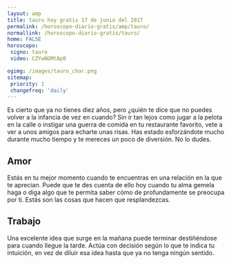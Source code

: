 ```yaml
---
layout: amp
title: tauro hoy gratis 17 de junio del 2017 
permalink: /horoscopo-diario-gratis/amp/tauro/
normallink: /horoscopo-diario-gratis/tauro/
home: FALSE
horoscopo:
 signo: tauro
 video: CZYwNGMtAp0

ogimg: /images/tauro_char.png
sitemap:
 priority: 1
 changefreq: 'daily'
---
```



Es cierto que ya no tienes diez años, pero ¿quién te dice que no puedes volver a la infancia de vez en cuando? Sin ir tan lejos como jugar a la pelota en la calle o instigar una guerra de comida en tu restaurante favorito, vete a ver a unos amigos para echarte unas risas. Has estado esforzándote mucho durante mucho tiempo y te mereces un poco de diversión. No lo dudes.

## Amor

Estás en tu mejor momento cuando te encuentras en una relación en la que te aprecian. Puede que te des cuenta de ello hoy cuando tu alma gemela haga o diga algo que te permita saber cómo de profundamente se preocupa por ti. Estás son las cosas que hacen que resplandezcas.

## Trabajo

Una excelente idea que surge en la mañana puede terminar destiñéndose para cuando llegue la tarde. Actúa con decisión según lo que te indica tu intuición, en vez de diluir esa idea hasta que ya no tenga ningún sentido.